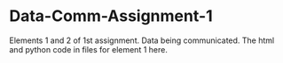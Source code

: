 # Data-Comm-Assignment-1
Elements 1 and 2 of 1st assignment. Data being communicated. The html and python code in files for element 1 here.  
